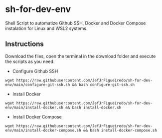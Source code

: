 # sh-for-dev-env

Shell Script to automatize Github SSH, Docker and Docker Compose instalation for Linux and WSL2 systems.

## Instructions
Download the files, open the terminal in the download folder and execute the scripts as you need.
- Configure Github SSH
~~~shell
wget https://raw.githubusercontent.com/JefJrFigueiredo/sh-for-dev-env/main/configure-git-ssh.sh && bash configure-git-ssh.sh
~~~
- Install Docker
~~~shell
wget https://raw.githubusercontent.com/JefJrFigueiredo/sh-for-dev-env/main/install-docker.sh && bash install-docker.sh
~~~
- Install Docker Compose
~~~shell
wget https://raw.githubusercontent.com/JefJrFigueiredo/sh-for-dev-env/main/install-docker-compose.sh && bash install-docker-compose.sh
~~~
